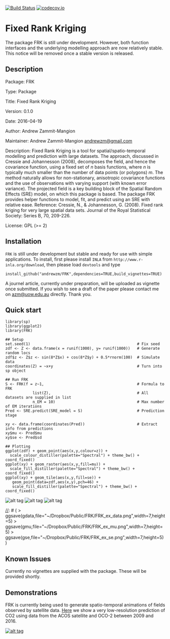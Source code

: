 [![Build Status](https://travis-ci.org/andrewzm/FRK.svg)](https://travis-ci.org/andrewzm/FRK)
[![codecov.io](http://codecov.io/github/andrewzm/FRK/coverage.svg?branch=master)](http://codecov.io/github/andrewzm/FRK?branch=master)


Fixed Rank Kriging
================

The package FRK is still under development. However, both function interfaces and the underlying modelling approach are now relatively stable. This notice will be removed once a stable version is released.

Description
------------

Package: FRK

Type: Package

Title: Fixed Rank Kriging

Version: 0.1.0

Date: 2016-04-19

Author: Andrew Zammit-Mangion

Maintainer: Andrew Zammit-Mangion <andrewzm@gmail.com>

Description: Fixed Rank Kriging is a tool for spatial/spatio-temporal modelling and prediction with large datasets. The approach, discussed in Cressie and Johannesson (2008), decomposes the field, and hence the covariance function, using a fixed set of *n* basis functions, where *n* is typically much smaller than the number of data points (or polygons) *m*. The method naturally allows for non-stationary, anisotropic covariance functions and the use of observations with varying support (with known error variance). The projected field is a
    key building block of the Spatial Random Effects (SRE) model, on which this package is based. The package FRK provides helper functions to model, fit, and predict using an SRE with relative ease. Reference: Cressie, N., & Johannesson, G. (2008). Fixed rank kriging for very large spatial data sets. Journal of the Royal Statistical Society: Series B, 70, 209-226.

License: GPL (>= 2)

Installation 
------------

`FRK` is still under development but stable and ready for use with simple applications. To install, first please install `INLA` from `http://www.r-inla.org/download`, then please load `devtools` and type

    install_github("andrewzm/FRK",dependencies=TRUE,build_vignettes=TRUE)

A journel article, currently under preparation, will be uploaded as vignette once submitted. If you wish to see a draft of the paper please contact me on azm@uow.edu.au directly. Thank you.

Quick start
------------

    library(sp)
    library(ggplot2)
    library(FRK)
    
    ## Setup
    set.seed(1)                                               # Fix seed
    zdf <- Z <- data.frame(x = runif(1000), y= runif(1000))   # Generate random locs
    zdf$z <- Z$z <- sin(8*Z$x) + cos(8*Z$y) + 0.5*rnorm(100)  # Simulate data
    coordinates(Z) = ~x+y                                     # Turn into sp object
    
    ## Run FRK
    S <- FRK(f = z~1,                                         # Formula to FRK
                list(Z),                                      # All datasets are supplied in list
                n_EM = 10)                                    # Max number of EM iterations
    Pred <- SRE.predict(SRE_model = S)                        # Prediction stage
    
    xy <- data.frame(coordinates(Pred))                       # Extract info from predictions
    xy$mu <- Pred$mu
    xy$se <- Pred$sd
    
    ## Plotting
    ggplot(zdf) + geom_point(aes(x,y,colour=z)) + 
      scale_colour_distiller(palette="Spectral") + theme_bw() + coord_fixed()
    ggplot(xy) + geom_raster(aes(x,y,fill=mu)) + 
      scale_fill_distiller(palette="Spectral") + theme_bw() + coord_fixed()
    ggplot(xy) + geom_tile(aes(x,y,fill=se)) + 
       geom_point(data=zdf,aes(x,y),pch=46) +
       scale_fill_distiller(palette="Spectral") + theme_bw() + coord_fixed()
    
![alt tag](https://dl.dropboxusercontent.com/u/3028804/FRK/FRK_ex_data.png)
![alt tag](https://dl.dropboxusercontent.com/u/3028804/FRK/FRK_ex_mu.png)
![alt tag](https://dl.dropboxusercontent.com/u/3028804/FRK/FRK_ex_se.png)

[//]: # ( > ggsave(gdata,file="~/Dropbox/Public/FRK/FRK_ex_data.png",width=7,height=5) > ggsave(gmu,file="~/Dropbox/Public/FRK/FRK_ex_mu.png",width=7,height=5) > ggsave(gse,file="~/Dropbox/Public/FRK/FRK_ex_se.png",width=7,height=5) )

Known Issues
------------

Currently no vignettes are supplied with the package. These will be provided shortly.

[//]: # (Currently `FRK` is not installing on OSX with `build_vignettes=TRUE` as it fails to find `texi2dvi`. Set `build_vignettes=FALSE` to ensure installation. Then download the `.Rnw` file in the `vignettes` folder and compile the pdf file separately in `RStudio` with `knitr`. )


Demonstrations
--------------

FRK is currently being used to generate spatio-temporal animations of fields observed by satellite data. [Here](https://www.youtube.com/watch?v=_kPa8VoeSdM) we show a very low-resolution prediction of CO2 using data from the ACOS satellite and OCO-2 between 2009 and 2016.

[![alt tag](https://img.youtube.com/vi/ENx4CIZdoQk/0.jpg)](https://www.youtube.com/watch?v=ENx4CIZdoQk)

